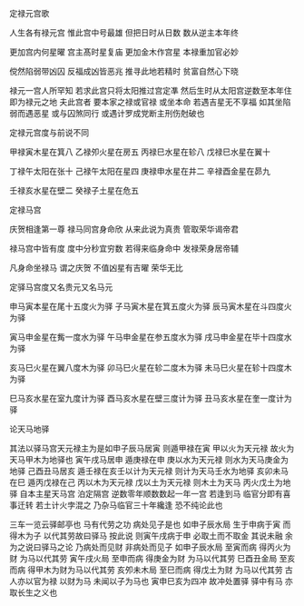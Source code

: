 定禄元宫歌

人生各有禄元宫   惟此宫中号最雄   但把日时从日数   数从逆主本年终

更加宫内何星曜   宫主髙时星复庙   更加金木作宫星   本禄重加官必妙

傥然陷弱带凶囚   反福成凶皆恶兆   推寻此地若精时   贫富自然心下晓

禄元一宫人所罕知 若求此宫只将太阳推过宫定凖 然后生时从太阳宫逆数至本年住 即为禄元之地 夫此宫者 要本家之禄或官禄 或坐本命 若遇吉星无不享福 如其坐陷弱而遇恶星 或与囚煞同行 或遇计罗成党断主刑伤尅破也

定禄元宫度与前说不同

甲禄寅木星在箕八   乙禄夘火星在房五   丙禄巳水星在轸八   戊禄巳水星在翼十

丁禄午太阳在张十   己禄午太阳在星四   庚禄申水星在井二   辛禄酉金星在昴九

壬禄亥水星在壁二   癸禄子土星在危五

定禄马宫

庆贺相逢第一尊   禄马同宫身命欣   从来此说为真贵   管取荣华谒帝君

禄马宫中皆有度   度中分秒宜穷数   若得来临身命中   发禄荣身居帝辅

凡身命坐禄马 谓之庆贺 不值凶星有吉曜 荣华无比

定驿马宫度又名贵元又名马元

申马寅本星在尾十五度火为驿   子马寅木星在箕五度火为驿   辰马寅木星在斗四度火为驿

寅马申金星在觜一度水为驿     午马申金星在参五度水为驿   戌马申金星在毕十四度水为驿

亥马巳火星在翼八度木为驿     卯马巳火星在轸二度木为驿   未马巳火星在轸十四度木为驿

巳马亥水星在室九度计为驿     酉马亥水星在壁三度计为驿   丑马亥水星在奎一度计为驿

论天马地驿

其法以驿马宫天元禄主为是如申子辰马居寅 则遁甲禄在寅 甲以火为天元禄 故火为天马甲木为地驿也 寅午戌马居申 遁庚禄在申 庚以水为天元禄 则水为天马庚金为地驿 己酉丑马居亥 遁壬禄在亥壬以计为天元禄 则计为天马壬水为地驿 亥卯未马在巳 遁丙戊禄在己 丙以木为天元禄 戊以土为天元禄 则木土为天马 丙火戊土为地驿 自本主星天马宫 泊定隔宫 逆数零年顺数数起一年一宫 若逢到马 临官分即有喜事迁转 若土计火孛混之 乃杂马临官三十年纔逢 恐不纯论此也

三车一览云驿邮亭也 马有代劳之功 病处见子是也 如申子辰水局 生于申病于寅 而得木为子 以代其劳故曰驿马 按此说 则寅午戌病于申 必取土而不取金 其说未融 余为之说曰驿马之论 乃病处而见财 非病处而见子 如申子辰水局 至寅而病 得丙火为财 为马以代其劳 寅午戌火局 至申而病 得庚金为财 为马以代其劳 巳酉丑金局 至亥而病 得甲木为财为马以代其劳 亥夘未木局 至巳而病 得戊土为财 为马以代其劳 古人亦以官为禄 以财为马 未闻以子为马也 寅申巳亥为四冲 故冲处置驿 驿中有马 亦取长生之义也

